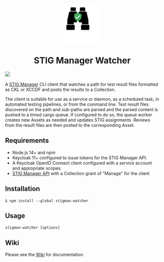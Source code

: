 <p align="center">
  <img width="125" src="https://raw.githubusercontent.com/NUWCDIVNPT/stigman-watcher/main/icon.svg">
</p>
<h1 align="center"> STIG Manager Watcher </h1>

<a href="https://npmjs.org/package/stigman-watcher"><img src="https://img.shields.io/badge/npm-1.0.0-green"></a>

A [STIG Manager](https://github.com/nuwcdivnpt/stig-manager) CLI client that watches a path for test result files formatted as CKL or XCCDF and posts the results to a Collection.

The client is suitable for use as a service or daemon, as a scheduled task, in automated testing pipelines, or from the command line. Test result files discovered on the path and sub-paths are parsed and the parsed content is pushed to a timed cargo queue. If configured to do so, the queue worker creates new Assets as needed and updates STIG assignments. Reviews from the result files are then posted to the corresponding Asset.

## Requirements
- Node.js 14+ and npm
- Keycloak 11+ configured to issue tokens for the STIG Manager API.
- A Keycloak OpenID Connect client configured with a service account and appropriate scopes.
- [STIG Manager API](https://github.com/nuwcdivnpt/stig-manager) with a Collection grant of "Manage" for the client

## Installation

```
$ npm install --global stigman-watcher
```

## Usage

```
stigman-watcher [options]
```

## Wiki

Please see the [Wiki](https://github.com/csmig/stigman-watcher/wiki) for documentation.